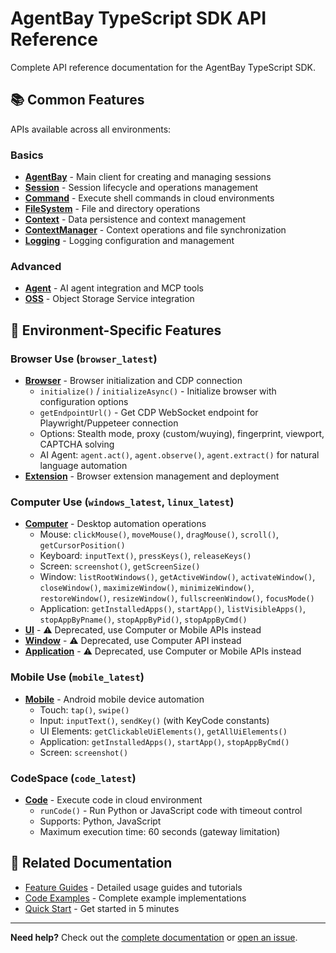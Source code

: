 # AgentBay TypeScript SDK API Reference

Complete API reference documentation for the AgentBay TypeScript SDK.

## 📚 Common Features

APIs available across all environments:

### Basics
- [**AgentBay**](common-features/basics/agentbay.md) - Main client for creating and managing sessions
- [**Session**](common-features/basics/session.md) - Session lifecycle and operations management
- [**Command**](common-features/basics/command.md) - Execute shell commands in cloud environments
- [**FileSystem**](common-features/basics/filesystem.md) - File and directory operations
- [**Context**](common-features/basics/context.md) - Data persistence and context management
- [**ContextManager**](common-features/basics/context-manager.md) - Context operations and file synchronization
- [**Logging**](common-features/basics/logging.md) - Logging configuration and management

### Advanced
- [**Agent**](common-features/advanced/agent.md) - AI agent integration and MCP tools
- [**OSS**](common-features/advanced/oss.md) - Object Storage Service integration

## 🚀 Environment-Specific Features

### Browser Use (`browser_latest`)
- [**Browser**](browser-use/browser.md) - Browser initialization and CDP connection
  - `initialize()` / `initializeAsync()` - Initialize browser with configuration options
  - `getEndpointUrl()` - Get CDP WebSocket endpoint for Playwright/Puppeteer connection
  - Options: Stealth mode, proxy (custom/wuying), fingerprint, viewport, CAPTCHA solving
  - AI Agent: `agent.act()`, `agent.observe()`, `agent.extract()` for natural language automation
- [**Extension**](browser-use/extension.md) - Browser extension management and deployment

### Computer Use (`windows_latest`, `linux_latest`)
- [**Computer**](computer-use/computer.md) - Desktop automation operations
  - Mouse: `clickMouse()`, `moveMouse()`, `dragMouse()`, `scroll()`, `getCursorPosition()`
  - Keyboard: `inputText()`, `pressKeys()`, `releaseKeys()`
  - Screen: `screenshot()`, `getScreenSize()`
  - Window: `listRootWindows()`, `getActiveWindow()`, `activateWindow()`, `closeWindow()`, `maximizeWindow()`, `minimizeWindow()`, `restoreWindow()`, `resizeWindow()`, `fullscreenWindow()`, `focusMode()`
  - Application: `getInstalledApps()`, `startApp()`, `listVisibleApps()`, `stopAppByPname()`, `stopAppByPid()`, `stopAppByCmd()`
- [**UI**](computer-use/ui.md) - ⚠️ Deprecated, use Computer or Mobile APIs instead
- [**Window**](computer-use/window.md) - ⚠️ Deprecated, use Computer API instead
- [**Application**](computer-use/application.md) - ⚠️ Deprecated, use Computer or Mobile APIs instead

### Mobile Use (`mobile_latest`)
- [**Mobile**](mobile-use/mobile.md) - Android mobile device automation
  - Touch: `tap()`, `swipe()`
  - Input: `inputText()`, `sendKey()` (with KeyCode constants)
  - UI Elements: `getClickableUiElements()`, `getAllUiElements()`
  - Application: `getInstalledApps()`, `startApp()`, `stopAppByCmd()`
  - Screen: `screenshot()`

### CodeSpace (`code_latest`)
- [**Code**](codespace/code.md) - Execute code in cloud environment
  - `runCode()` - Run Python or JavaScript code with timeout control
  - Supports: Python, JavaScript
  - Maximum execution time: 60 seconds (gateway limitation)

## 📘 Related Documentation

- [Feature Guides](../../../docs/guides/README.md) - Detailed usage guides and tutorials
- [Code Examples](../examples/README.md) - Complete example implementations
- [Quick Start](../../../docs/quickstart/README.md) - Get started in 5 minutes

---

**Need help?** Check out the [complete documentation](../../../docs/README.md) or [open an issue](https://github.com/aliyun/wuying-agentbay-sdk/issues).
